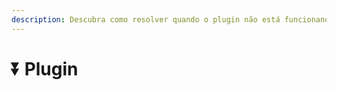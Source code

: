 ```yaml
---
description: Descubra como resolver quando o plugin não está funcionando corretamente.
---
```


# ⏬ Plugin

